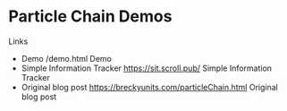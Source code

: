 Particle Chain Demos
====================

Links
- Demo
 /demo.html Demo
- Simple Information Tracker
 https://sit.scroll.pub/ Simple Information Tracker
- Original blog post
 https://breckyunits.com/particleChain.html Original blog post
